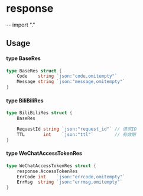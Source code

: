 # response
--
    import "."


## Usage

#### type BaseRes

```go
type BaseRes struct {
	Code    string `json:"code,omitempty"`
	Message string `json:"message,omitempty"`
}
```


#### type BiliBiliRes

```go
type BiliBiliRes struct {
	BaseRes

	RequestId string `json:"request_id"` // 请求ID
	TTL       int    `json:"ttl"`        // 有效期
}
```


#### type WeChatAccessTokenRes

```go
type WeChatAccessTokenRes struct {
	response.AccessTokenRes
	ErrCode int    `json:"errcode,omitempty"`
	ErrMsg  string `json:"errmsg,omitempty"`
}
```
